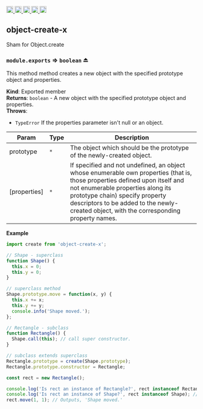 <a href="https://travis-ci.org/Xotic750/object-create-x"
  title="Travis status">
<img
  src="https://travis-ci.org/Xotic750/object-create-x.svg?branch=master"
  alt="Travis status" height="18">
</a>
<a href="https://david-dm.org/Xotic750/object-create-x"
  title="Dependency status">
<img src="https://david-dm.org/Xotic750/object-create-x/status.svg"
  alt="Dependency status" height="18"/>
</a>
<a
  href="https://david-dm.org/Xotic750/object-create-x?type=dev"
  title="devDependency status">
<img src="https://david-dm.org/Xotic750/object-create-x/dev-status.svg"
  alt="devDependency status" height="18"/>
</a>
<a href="https://badge.fury.io/js/object-create-x"
  title="npm version">
<img src="https://badge.fury.io/js/object-create-x.svg"
  alt="npm version" height="18">
</a>
<a href="https://www.jsdelivr.com/package/npm/object-create-x"
  title="jsDelivr hits">
<img src="https://data.jsdelivr.com/v1/package/npm/object-create-x/badge?style=rounded"
  alt="jsDelivr hits" height="18">
</a>

<a name="module_object-create-x"></a>

## object-create-x

Sham for Object.create

<a name="exp_module_object-create-x--module.exports"></a>

### `module.exports` ⇒ <code>boolean</code> ⏏

This method method creates a new object with the specified prototype object and properties.

**Kind**: Exported member  
**Returns**: <code>boolean</code> - A new object with the specified prototype object and properties.  
**Throws**:

- <code>TypeError</code> If the properties parameter isn't null or an object.

| Param        | Type            | Description                                                                                                                                                                                                                                                                                    |
| ------------ | --------------- | ---------------------------------------------------------------------------------------------------------------------------------------------------------------------------------------------------------------------------------------------------------------------------------------------- |
| prototype    | <code>\*</code> | The object which should be the prototype of the newly-created object.                                                                                                                                                                                                                          |
| [properties] | <code>\*</code> | If specified and not undefined, an object whose enumerable own properties (that is, those properties defined upon itself and not enumerable properties along its prototype chain) specify property descriptors to be added to the newly-created object, with the corresponding property names. |

**Example**

```js
import create from 'object-create-x';

// Shape - superclass
function Shape() {
  this.x = 0;
  this.y = 0;
}

// superclass method
Shape.prototype.move = function(x, y) {
  this.x += x;
  this.y += y;
  console.info('Shape moved.');
};

// Rectangle - subclass
function Rectangle() {
  Shape.call(this); // call super constructor.
}

// subclass extends superclass
Rectangle.prototype = create(Shape.prototype);
Rectangle.prototype.constructor = Rectangle;

const rect = new Rectangle();

console.log('Is rect an instance of Rectangle?', rect instanceof Rectangle); // true
console.log('Is rect an instance of Shape?', rect instanceof Shape); // true
rect.move(1, 1); // Outputs, 'Shape moved.'
```
